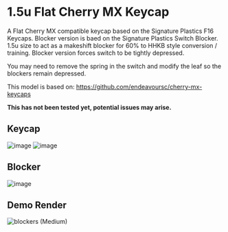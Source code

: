 # 1.5u Flat Cherry MX Keycap
A Flat Cherry MX compatible keycap based on the Signature Plastics F16 Keycaps.
Blocker version is baed on the Signature Plastics Switch Blocker.
1.5u size to act as a makeshift blocker for 60% to HHKB style conversion / training.
Blocker version forces switch to be tightly depressed.

You may need to remove the spring in the switch and modify the leaf so the blockers remain depressed.

This model is based on: https://github.com/endeavoursc/cherry-mx-keycaps

**This has not been tested yet, potential issues may arise.**

## Keycap
![image](https://github.com/d-floe/1.5u-flat-cap/assets/31980883/1a70480d-eef9-4838-abb2-2cfa5cdfd8c7)
![image](https://github.com/d-floe/1.5u-flat-cap/assets/31980883/ff120a23-f9d5-408f-9f96-7982deb46a6b)

## Blocker
![image](https://github.com/d-floe/1.5u-flat-cap/assets/31980883/a5a4ea37-c561-4e3b-a987-35e7b4bfb151)

## Demo Render
![blockers (Medium)](https://github.com/d-floe/1.5u-flat-cap/assets/31980883/875a0b60-c483-4b5f-a0f7-38314197b9aa)
